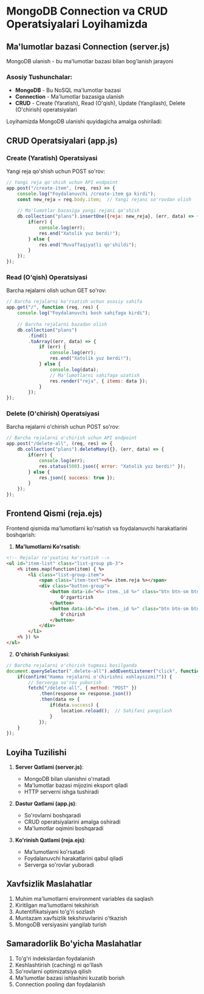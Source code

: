 # MongoDB Connection va CRUD Operatsiyalari Loyihamizda

## Ma'lumotlar bazasi Connection (server.js)
MongoDB ulanish - bu ma'lumotlar bazasi bilan bog'lanish jarayoni

### Asosiy Tushunchalar:
- **MongoDB** - Bu NoSQL ma'lumotlar bazasi
- **Connection** - Ma'lumotlar bazasiga ulanish
- **CRUD** - Create (Yaratish), Read (O'qish), Update (Yangilash), Delete (O'chirish) operatsiyalari

Loyihamizda MongoDB ulanishi quyidagicha amalga oshiriladi:

## CRUD Operatsiyalari (app.js)

### Create (Yaratish) Operatsiyasi
Yangi reja qo'shish uchun POST so'rov:

```javascript
// Yangi reja qo'shish uchun API endpoint
app.post("/create-item", (req, res) => {
    console.log("Foydalanuvchi /create-item ga kirdi");
    const new_reja = req.body.item;  // Yangi rejani so'rovdan olish
    
    // Ma'lumotlar bazasiga yangi rejani qo'shish
    db.collection("plans").insertOne({reja: new_reja}, (err, data) => {
        if(err) {
            console.log(err);
            res.end("Xatolik yuz berdi!");
        } else {
            res.end("Muvaffaqiyatli qo'shildi");
        }
    });
});
```

### Read (O'qish) Operatsiyasi
Barcha rejalarni olish uchun GET so'rov:

```javascript
// Barcha rejalarni ko'rsatish uchun asosiy sahifa
app.get("/", function (req, res) {
    console.log("Foydalanuvchi bosh sahifaga kirdi");
    
    // Barcha rejalarni bazadan olish
    db.collection("plans")
        .find()
        .toArray((err, data) => {
            if (err) {
                console.log(err);
                res.end("Xatolik yuz berdi!");
            } else {
                console.log(data);
                // Ma'lumotlarni sahifaga uzatish
                res.render("reja", { items: data });
            }
        });
});
```

### Delete (O'chirish) Operatsiyasi
Barcha rejalarni o'chirish uchun POST so'rov:

```javascript
// Barcha rejalarni o'chirish uchun API endpoint
app.post("/delete-all", (req, res) => {
    db.collection("plans").deleteMany({}, (err, data) => {
        if(err) {
            console.log(err);
            res.status(500).json({ error: "Xatolik yuz berdi!" });
        } else {
            res.json({ success: true });
        }
    });
});
```

## Frontend Qismi (reja.ejs)

Frontend qismida ma'lumotlarni ko'rsatish va foydalanuvchi harakatlarini boshqarish:

1. **Ma'lumotlarni Ko'rsatish**: 
```html
<!-- Rejalar ro'yxatini ko'rsatish -->
<ul id="item-list" class="list-group pb-3">
    <% items.map(function(item) { %>
        <li class="list-group-item">
            <span class="item-text"><%= item.reja %></span>
            <div class="button-group">
                <button data-id="<%= item._id %>" class="btn btn-sm btn-edit">
                    O'zgartirish
                </button>
                <button data-id="<%= item._id %>" class="btn btn-sm btn-delete">
                    O'chirish
                </button>
            </div>
        </li>
    <% }) %>
</ul>
```

2. **O'chirish Funksiyasi**:
```javascript
// Barcha rejalarni o'chirish tugmasi bosilganda
document.querySelector(".delete-all").addEventListener("click", function() {
    if(confirm("Hamma rejalarni o'chirishni xohlaysizmi?")) {
        // Serverga so'rov yuborish
        fetch("/delete-all", { method: "POST" })
            .then(response => response.json())
            .then(data => {
                if(data.success) {
                    location.reload();  // Sahifani yangilash
                }
            });
    }
});
```

## Loyiha Tuzilishi

1. **Server Qatlami (server.js)**:
   - MongoDB bilan ulanishni o'rnatadi
   - Ma'lumotlar bazasi mijozini eksport qiladi
   - HTTP serverni ishga tushiradi

2. **Dastur Qatlami (app.js)**:
   - So'rovlarni boshqaradi
   - CRUD operatsiyalarini amalga oshiradi
   - Ma'lumotlar oqimini boshqaradi

3. **Ko'rinish Qatlami (reja.ejs)**:
   - Ma'lumotlarni ko'rsatadi
   - Foydalanuvchi harakatlarini qabul qiladi
   - Serverga so'rovlar yuboradi

## Xavfsizlik Maslahatlar

1. Muhim ma'lumotlarni environment variables da saqlash
2. Kiritilgan ma'lumotlarni tekshirish
3. Autentifikatsiyani to'g'ri sozlash
4. Muntazam xavfsizlik tekshiruvlarini o'tkazish
5. MongoDB versiyasini yangilab turish

## Samaradorlik Bo'yicha Maslahatlar

1. To'g'ri indekslardan foydalanish
2. Keshlashtirish (caching) ni qo'llash
3. So'rovlarni optimizatsiya qilish
4. Ma'lumotlar bazasi ishlashini kuzatib borish
5. Connection pooling dan foydalanish
